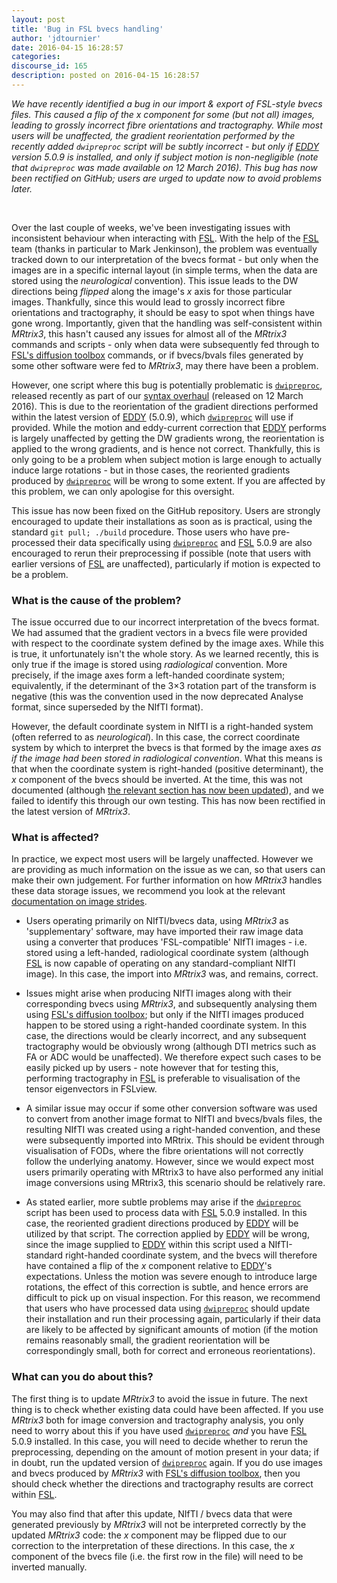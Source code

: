 ```yaml
---
layout: post
title: 'Bug in FSL bvecs handling'
author: 'jdtournier'
date: 2016-04-15 16:28:57
categories:
discourse_id: 165
description: posted on 2016-04-15 16:28:57
---
```

_We have recently identified a bug in our import & export of FSL-style bvecs files. This caused a flip of the x component for some (but not all) images, leading to grossly incorrect fibre orientations and tractography.  While most users will be unaffected, the gradient reorientation performed by the recently added `dwipreproc` script will be subtly incorrect - but only if [EDDY](http://fsl.fmrib.ox.ac.uk/fsl/fslwiki/EDDY) version 5.0.9 is installed, and only if subject motion is non-negligible (note that `dwipreproc` was made available on 12 March 2016).  This bug has now been rectified on GitHub; users are urged to update now to avoid problems later._ 



<br>

Over the last couple of weeks, we've been investigating issues with inconsistent behaviour when interacting with [FSL](http://fsl.fmrib.ox.ac.uk/fsl/fslwiki/FSL). With the help of the [FSL](http://fsl.fmrib.ox.ac.uk/fsl/fslwiki/FSL) team (thanks in particular to Mark Jenkinson), the problem was eventually tracked down to our interpretation of the bvecs format - but only when the images are in a specific internal layout (in simple terms, when the data are stored using the _neurological_ convention). This issue leads to the DW directions being *flipped* along the image's *x* axis for those particular images. Thankfully, since this would lead to grossly incorrect fibre orientations and tractography, it should be easy to spot when things have gone wrong. Importantly, given that the handling was self-consistent within *MRtrix3*, this hasn't caused any issues for almost all of the *MRtrix3* commands and scripts - only when data were subsequently fed through to [FSL's diffusion toolbox](http://fsl.fmrib.ox.ac.uk/fsl/fslwiki/FDT) commands, or if bvecs/bvals files generated by some other software were fed to *MRtrix3*, may there have been a problem.

However, one script where this bug is potentially problematic is [`dwipreproc`](http://userdocs.mrtrix.org/en/latest/getting_started/scripts_list.html#dwipreproc), released recently as part of our [syntax overhaul](http://www.mrtrix.org/2016/03/12/major-update-to-mrtrix3/) (released on 12 March 2016). This is due to the reorientation of the gradient directions performed within the latest version of [EDDY](http://fsl.fmrib.ox.ac.uk/fsl/fslwiki/EDDY) (5.0.9), which [`dwipreproc`](http://userdocs.mrtrix.org/en/latest/getting_started/scripts_list.html#dwipreproc) will use if provided. While the motion and eddy-current correction that [EDDY](http://fsl.fmrib.ox.ac.uk/fsl/fslwiki/EDDY) performs is largely unaffected by getting the DW gradients wrong, the reorientation is applied to the wrong gradients, and is hence not correct. Thankfully, this is only going to be a problem when subject motion is large enough to actually induce large rotations - but in those cases, the reoriented gradients produced by [`dwipreproc`](http://userdocs.mrtrix.org/en/latest/getting_started/scripts_list.html#dwipreproc) will be wrong to some extent. If you are affected by this problem, we can only apologise for this oversight.

This issue has now been fixed on the GitHub repository. Users are strongly encouraged to update their installations as soon as is practical, using the standard `git pull; ./build` procedure. Those users who have pre-processed their data specifically using [`dwipreproc`](http://userdocs.mrtrix.org/en/latest/getting_started/scripts_list.html#dwipreproc) and [FSL](http://fsl.fmrib.ox.ac.uk/fsl/fslwiki/FSL) 5.0.9 are also encouraged to rerun their preprocessing if possible (note that users with earlier versions of [FSL](http://fsl.fmrib.ox.ac.uk/fsl/fslwiki/FSL) are unaffected), particularly if motion is expected to be a problem. 

### What is the cause of the problem?

The issue occurred due to our incorrect interpretation of the bvecs format. We had assumed that the gradient vectors in a bvecs file were provided with respect to the coordinate system defined by the image axes. While this is true, it unfortunately isn't the whole story. As we learned recently, this is only true if the image is stored using _radiological_ convention. More precisely, if the image axes form a left-handed coordinate system; equivalently, if the determinant of the 3×3 rotation part of the transform is negative (this was the convention used in the now deprecated Analyse format, since superseded by the NIfTI format).

However, the default coordinate system in NIfTI is a right-handed system (often referred to as _neurological_). In this case, the correct coordinate system by which to interpret the bvecs is that formed by the image axes _as if the image had been stored in radiological convention_. What this means is that when the coordinate system is right-handed (positive determinant), the *x* component of the bvecs should be inverted. At the time, this was not documented (although [the relevant section has now been updated](http://fsl.fmrib.ox.ac.uk/fsl/fslwiki/FDT/FAQ#What_conventions_do_the_bvecs_use.3F)), and we failed to identify this through our own testing. This has now been rectified in the latest version of *MRtrix3*.

### What is affected?

In practice, we expect most users will be largely unaffected. However we are providing as much information on the issue as we can, so that users can make their own judgement. For further information on how *MRtrix3* handles these data storage issues, we recommend you look at the relevant [documentation on image strides](http://mrtrix.readthedocs.org/en/latest/getting_started/image_data.html#strides).

* Users operating primarily on NIfTI/bvecs data, using *MRtrix3* as 'supplementary' software, may have imported their raw image data using a converter that produces 'FSL-compatible' NIfTI images - i.e. stored using a left-handed, radiological coordinate system (although [FSL](http://fsl.fmrib.ox.ac.uk/fsl/fslwiki/FSL) is now capable of operating on any standard-compliant NIfTI image). In this case, the import into *MRtrix3* was, and remains, correct.

* Issues might arise when producing NIfTI images along with their corresponding bvecs using *MRtrix3*, and subsequently analysing them using [FSL's diffusion toolbox](http://fsl.fmrib.ox.ac.uk/fsl/fslwiki/FDT); but only if the NIfTI images produced happen to be stored using a right-handed coordinate system. In this case, the directions would be clearly incorrect, and any subsequent tractography would be obviously wrong (although DTI metrics such as FA or ADC would be unaffected). We therefore expect such cases to be easily picked up by users - note however that for testing this, performing tractography in [FSL](http://fsl.fmrib.ox.ac.uk/fsl/fslwiki/FSL) is preferable to visualisation of the tensor eigenvectors in FSLview.

* A similar issue may occur if some other conversion software was used to convert from another image format to NIfTI and bvecs/bvals files, the resulting NIfTI was created using a right-handed convention, and these were subsequently imported into MRtrix. This should be evident through visualisation of FODs, where the fibre orientations will not correctly follow the underlying anatomy. However, since we would expect most users primarily operating with MRtrix3 to have also performed any initial image conversions using MRtrix3, this scenario should be relatively rare.

* As stated earlier, more subtle problems may arise if the [`dwipreproc`](http://userdocs.mrtrix.org/en/latest/getting_started/scripts_list.html#dwipreproc) script has been used to process data with [FSL](http://fsl.fmrib.ox.ac.uk/fsl/fslwiki/FSL) 5.0.9 installed. In this case, the reoriented gradient directions produced by [EDDY](http://fsl.fmrib.ox.ac.uk/fsl/fslwiki/EDDY) will be utilized by that script. The correction applied by [EDDY](http://fsl.fmrib.ox.ac.uk/fsl/fslwiki/EDDY) will be wrong, since the image supplied to [EDDY](http://fsl.fmrib.ox.ac.uk/fsl/fslwiki/EDDY) within this script used a NIfTI-standard right-handed coordinate system, and the bvecs will therefore have contained a flip of the *x* component relative to [EDDY](http://fsl.fmrib.ox.ac.uk/fsl/fslwiki/EDDY)'s expectations. Unless the motion was severe enough to introduce large rotations, the effect of this correction is subtle, and hence errors are difficult to pick up on visual inspection. For this reason, we recommend that users who have processed data using [`dwipreproc`](http://userdocs.mrtrix.org/en/latest/getting_started/scripts_list.html#dwipreproc) should update their installation and run their processing again, particularly if their data are likely to be affected by significant amounts of motion (if the motion remains reasonably small, the gradient reorientation will be correspondingly small, both for correct and erroneous reorientations). 

### What can you do about this?

The first thing is to update *MRtrix3* to avoid the issue in future. The next thing is to check whether existing data could have been affected. If you use *MRtrix3* both for image conversion and tractography analysis, you only need to worry about this if you have used [`dwipreproc`](http://userdocs.mrtrix.org/en/latest/getting_started/scripts_list.html#dwipreproc) _and_ you have [FSL](http://fsl.fmrib.ox.ac.uk/fsl/fslwiki/FSL) 5.0.9 installed. In this case, you will need to decide whether to rerun the preprocessing, depending on the amount of motion present in your data; if in doubt, run the updated version of [`dwipreproc`](http://userdocs.mrtrix.org/en/latest/getting_started/scripts_list.html#dwipreproc) again. If you do use images and bvecs produced by *MRtrix3* with [FSL's diffusion toolbox](http://fsl.fmrib.ox.ac.uk/fsl/fslwiki/FDT), then you should check whether the directions and tractography results are correct within [FSL](http://fsl.fmrib.ox.ac.uk/fsl/fslwiki/FSL). 

You may also find that after this update, NIfTI / bvecs data that were generated previously by *MRtrix3* will not be interpreted correctly by the updated *MRtrix3* code: the *x* component may be flipped due to our correction to the interpretation of these directions. In this case, the *x* component of the bvecs file (i.e. the first row in the file) will need to be inverted manually.
            